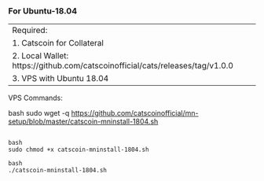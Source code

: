 ### For Ubuntu-18.04

<table>
<tr><td>Required:</td></tr>
<tr><td>1. Catscoin  for Collateral</td></tr>
<tr><td>2. Local Wallet: https://github.com/catscoinofficial/cats/releases/tag/v1.0.0</td></tr>
<tr><td>3. VPS with Ubuntu 18.04</td></tr>
</table>


VPS Commands:

bash
sudo wget -q https://github.com/catscoinofficial/mn-setup/blob/master/catscoin-mninstall-1804.sh
```

bash
sudo chmod +x catscoin-mninstall-1804.sh
```

```
bash
./catscoin-mninstall-1804.sh
```
